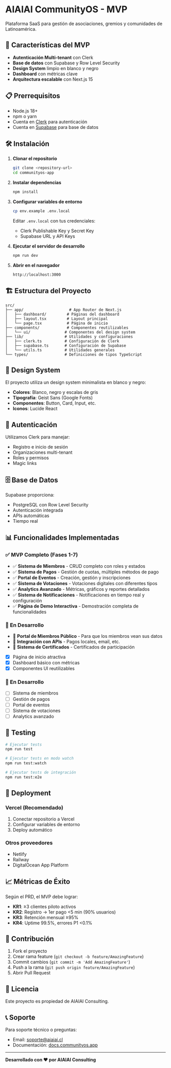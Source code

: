 # AIAIAI CommunityOS - MVP

Plataforma SaaS para gestión de asociaciones, gremios y comunidades de Latinoamérica.

## 🚀 Características del MVP

- **Autenticación Multi-tenant** con Clerk
- **Base de datos** con Supabase y Row Level Security
- **Design System** limpio en blanco y negro
- **Dashboard** con métricas clave
- **Arquitectura escalable** con Next.js 15

## 📋 Prerrequisitos

- Node.js 18+ 
- npm o yarn
- Cuenta en [Clerk](https://clerk.com) para autenticación
- Cuenta en [Supabase](https://supabase.com) para base de datos

## 🛠️ Instalación

1. **Clonar el repositorio**
   ```bash
   git clone <repository-url>
   cd communityos-app
   ```

2. **Instalar dependencias**
   ```bash
   npm install
   ```

3. **Configurar variables de entorno**
   ```bash
   cp env.example .env.local
   ```
   
   Editar `.env.local` con tus credenciales:
   - Clerk Publishable Key y Secret Key
   - Supabase URL y API Keys

4. **Ejecutar el servidor de desarrollo**
   ```bash
   npm run dev
   ```

5. **Abrir en el navegador**
   ```
   http://localhost:3000
   ```

## 🏗️ Estructura del Proyecto

```
src/
├── app/                    # App Router de Next.js
│   ├── dashboard/         # Páginas del dashboard
│   ├── layout.tsx         # Layout principal
│   └── page.tsx           # Página de inicio
├── components/            # Componentes reutilizables
│   └── ui/               # Componentes del design system
├── lib/                  # Utilidades y configuraciones
│   ├── clerk.ts          # Configuración de Clerk
│   ├── supabase.ts       # Configuración de Supabase
│   └── utils.ts          # Utilidades generales
└── types/                # Definiciones de tipos TypeScript
```

## 🎨 Design System

El proyecto utiliza un design system minimalista en blanco y negro:

- **Colores**: Blanco, negro y escalas de gris
- **Tipografía**: Geist Sans (Google Fonts)
- **Componentes**: Button, Card, Input, etc.
- **Iconos**: Lucide React

## 🔐 Autenticación

Utilizamos Clerk para manejar:
- Registro e inicio de sesión
- Organizaciones multi-tenant
- Roles y permisos
- Magic links

## 🗄️ Base de Datos

Supabase proporciona:
- PostgreSQL con Row Level Security
- Autenticación integrada
- APIs automáticas
- Tiempo real

## 📊 Funcionalidades Implementadas

### ✅ **MVP Completo (Fases 1-7)**
- ✅ **Sistema de Miembros** - CRUD completo con roles y estados
- ✅ **Sistema de Pagos** - Gestión de cuotas, múltiples métodos de pago
- ✅ **Portal de Eventos** - Creación, gestión y inscripciones
- ✅ **Sistema de Votaciones** - Votaciones digitales con diferentes tipos
- ✅ **Analytics Avanzado** - Métricas, gráficos y reportes detallados
- ✅ **Sistema de Notificaciones** - Notificaciones en tiempo real y configuración
- ✅ **Página de Demo Interactiva** - Demostración completa de funcionalidades

### 🚧 En Desarrollo
- 🔄 **Portal de Miembros Público** - Para que los miembros vean sus datos
- 🔄 **Integración con APIs** - Pagos locales, email, etc.
- 🔄 **Sistema de Certificados** - Certificados de participación
- [x] Página de inicio atractiva
- [x] Dashboard básico con métricas
- [x] Componentes UI reutilizables

### 🚧 En Desarrollo
- [ ] Sistema de miembros
- [ ] Gestión de pagos
- [ ] Portal de eventos
- [ ] Sistema de votaciones
- [ ] Analytics avanzado

## 🧪 Testing

```bash
# Ejecutar tests
npm run test

# Ejecutar tests en modo watch
npm run test:watch

# Ejecutar tests de integración
npm run test:e2e
```

## 🚀 Deployment

### Vercel (Recomendado)
1. Conectar repositorio a Vercel
2. Configurar variables de entorno
3. Deploy automático

### Otros proveedores
- Netlify
- Railway
- DigitalOcean App Platform

## 📈 Métricas de Éxito

Según el PRD, el MVP debe lograr:
- **KR1**: ≥3 clientes piloto activos
- **KR2**: Registro → 1er pago <5 min (90% usuarios)
- **KR3**: Retención mensual ≥95%
- **KR4**: Uptime 99.5%, errores P1 <0.1%

## 🤝 Contribución

1. Fork el proyecto
2. Crear rama feature (`git checkout -b feature/AmazingFeature`)
3. Commit cambios (`git commit -m 'Add AmazingFeature'`)
4. Push a la rama (`git push origin feature/AmazingFeature`)
5. Abrir Pull Request

## 📄 Licencia

Este proyecto es propiedad de AIAIAI Consulting.

## 📞 Soporte

Para soporte técnico o preguntas:
- Email: soporte@aiaiai.cl
- Documentación: [docs.communityos.app](https://docs.communityos.app)

---

**Desarrollado con ❤️ por AIAIAI Consulting**
